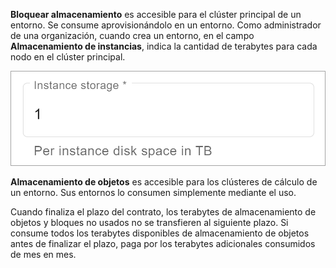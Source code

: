 **Bloquear almacenamiento** es accesible para el clúster principal de un entorno. Se consume aprovisionándolo en un entorno. Como administrador de una organización, cuando crea un entorno, en el campo **Almacenamiento de instancias**, indica la cantidad de terabytes para cada nodo en el clúster principal.

![Almacenamiento de bloques del clúster principal](Images/vgk1683582260818.png)

**Almacenamiento de objetos** es accesible para los clústeres de cálculo de un entorno. Sus entornos lo consumen simplemente mediante el uso.

Cuando finaliza el plazo del contrato, los terabytes de almacenamiento de objetos y bloques no usados no se transfieren al siguiente plazo. Si consume todos los terabytes disponibles de almacenamiento de objetos antes de finalizar el plazo, paga por los terabytes adicionales consumidos de mes en mes.
